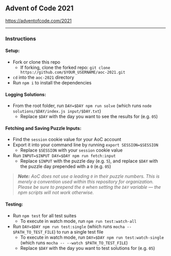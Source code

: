 ## Advent of Code 2021
https://adventofcode.com/2021

---

### Instructions
#### Setup:
* Fork or clone this repo
  * If forking, clone the forked repo: `git clone https://github.com/$YOUR_USERNAME/aoc-2021.git`
* `cd` into the `aoc-2021` directory 
* Run `npm i` to install the dependencies
  

#### Logging Solutions:
* From the root folder, run `DAY=$DAY npm run solve` (which runs `node solutions/$DAY/index.js input/$DAY.txt`)
  * Replace `$DAY` with the day you want to see the results for (e.g. `05`)


#### Fetching and Saving Puzzle Inputs:
* Find the `session` cookie value for your AoC account
* Export it into your command line by running `export SESSION=$SESSION`
  * Replace `$SESSION` with your `session` cookie value
* Run `INPUT=$INPUT DAY=$DAY npm run fetch:input`
  * Replace `$INPUT` with the puzzle day (e.g. `5`), and replace `$DAY` with the puzzle day prepended with a `0` (e.g. `05`)
  
> _**Note:**_
> _AoC does not use a leading `0` in their puzzle numbers._
> _This is merely a convention used within this repository for organization._
> _Please be sure to prepend the `0` when setting the `DAY` variable — the npm scripts will not work otherwise._


#### Testing:
  * Run `npm test` for all test suites
    * To execute in watch mode, run `npm run test:watch-all`
  * Run `DAY=$DAY npm run test:single` (which runs `mocha -- $PATH_TO_TEST_FILE`) to run a single test file
    * To execute in watch mode, run `DAY=$DAY npm run test:watch-single` (which runs `mocha -- --watch $PATH_TO_TEST_FILE`)
    * Replace `$DAY` with the day you want to test solutions for (e.g. `05`)
